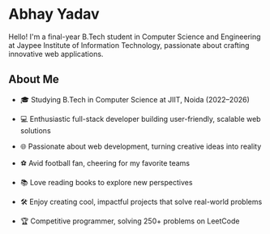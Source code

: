 # Abhay Yadav

Hello! I'm a final-year B.Tech student in Computer Science and Engineering at Jaypee Institute of Information Technology, passionate about crafting innovative web applications.

## About Me





- 🎓 Studying B.Tech in Computer Science at JIIT, Noida (2022–2026)



- 💻 Enthusiastic full-stack developer building user-friendly, scalable web solutions



- 🌐 Passionate about web development, turning creative ideas into reality



- ⚽ Avid football fan, cheering for my favorite teams



- 📚 Love reading books to explore new perspectives



- 🛠️ Enjoy creating cool, impactful projects that solve real-world problems



- 🏆 Competitive programmer, solving 250+ problems on LeetCode

